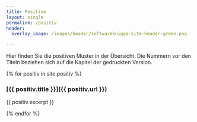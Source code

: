 ```yaml
---
title: Positive
layout: single
permalink: /positiv
header:
  overlay_image: /images/header/softwareknigge-site-header-green.png

---
```


Hier finden Sie die positiven Muster in der Übersicht.
Die Nummern vor den Titeln beziehen sich auf die Kapitel der gedruckten Version.


{% for positiv in site.positiv %}

### [{{ positiv.title }}]({{ positiv.url }})

{{ positiv.excerpt }}

{% endfor %}
